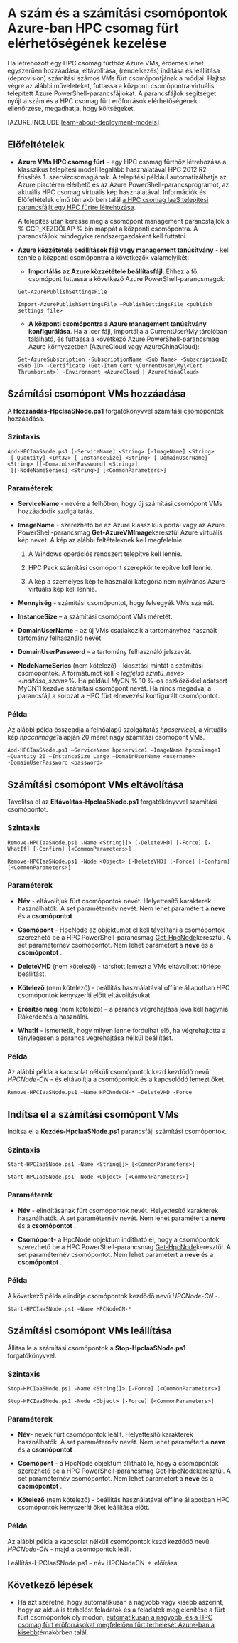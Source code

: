 <properties
 pageTitle="HPC csomag fürt számítási csomópontok kezelése |} Microsoft Azure"
 description="Tudnivalók a PowerShell parancsprogramot eszközök hozzáadása, eltávolítása, indítása és leállítása HPC Pack fürt számítási csomópontok Azure-ban"
 services="virtual-machines-windows"
 documentationCenter=""
 authors="dlepow"
 manager="timlt"
 editor=""
 tags="azure-service-management,hpc-pack"/>
<tags
ms.service="virtual-machines-windows"
 ms.devlang="na"
 ms.topic="article"
 ms.tgt_pltfrm="vm-multiple"
 ms.workload="big-compute"
 ms.date="07/22/2016"
 ms.author="danlep"/>

# <a name="manage-the-number-and-availability-of-compute-nodes-in-an-hpc-pack-cluster-in-azure"></a>A szám és a számítási csomópontok Azure-ban HPC csomag fürt elérhetőségének kezelése

Ha létrehozott egy HPC csomag fürthöz Azure VMs, érdemes lehet egyszerűen hozzáadása, eltávolítása, (rendelkezés) indítása és leállítása (deprovision) számítási számos VMs fürt csomópontjának a módjai. Hajtsa végre az alábbi műveleteket, futtassa a központi csomópontra virtuális telepített Azure PowerShell-parancsfájlokat. A parancsfájlok segítséget nyújt a szám és a HPC csomag fürt erőforrások elérhetőségének ellenőrzése, megadhatja, hogy költségeket.

[AZURE.INCLUDE [learn-about-deployment-models](../../includes/learn-about-deployment-models-classic-include.md)]


## <a name="prerequisites"></a>Előfeltételek

* **Azure VMs HPC csomag fürt** – egy HPC csomag fürthöz létrehozása a klasszikus telepítési modell legalább használatával HPC 2012 R2 frissítés 1. szervizcsomagjának. A telepítési például automatizálhatja az Azure piactéren elérhető és az Azure PowerShell-parancsprogramot, az aktuális HPC csomag virtuális kép használatával. Információk és Előfeltételek című témakörben talál [a HPC csomag IaaS telepítési parancsfájlt egy HPC fürtre létrehozása](virtual-machines-windows-classic-hpcpack-cluster-powershell-script.md).

    A telepítés után keresse meg a csomópont management parancsfájlok a % CCP\_KEZDŐLAP % bin mappát a központi csomópontra. A parancsfájlok mindegyike rendszergazdaként kell futtatni.

* **Azure közzététele beállítások fájl vagy management tanúsítvány** - kell tennie a központi csomópontra a következők valamelyikét:

    * **Importálás az Azure közzététele beállításfájl**. Ehhez a fő csomópont futtassa a következő Azure PowerShell-parancsmagok:

    ```
    Get-AzurePublishSettingsFile

    Import-AzurePublishSettingsFile –PublishSettingsFile <publish settings file>
    ```

    * **A központi csomópontra a Azure management tanúsítvány konfigurálása**. Ha a .cer fájl, importálja a CurrentUser\My tárolóban található, és futtassa a következő Azure PowerShell-parancsmag Azure környezetben (AzureCloud vagy AzureChinaCloud):

    ```
    Set-AzureSubscription -SubscriptionName <Sub Name> -SubscriptionId <Sub ID> -Certificate (Get-Item Cert:\CurrentUser\My\<Cert Thrumbprint>) -Environment <AzureCloud | AzureChinaCloud>
    ```

## <a name="add-compute-node-vms"></a>Számítási csomópont VMs hozzáadása

A **Hozzáadás-HpcIaaSNode.ps1** forgatókönyvvel számítási csomópontok hozzáadása.

### <a name="syntax"></a>Szintaxis
```
Add-HPCIaaSNode.ps1 [-ServiceName] <String> [-ImageName] <String>
 [-Quantity] <Int32> [-InstanceSize] <String> [-DomainUserName] <String> [[-DomainUserPassword] <String>]
 [[-NodeNameSeries] <String>] [<CommonParameters>]

```
### <a name="parameters"></a>Paraméterek

* **ServiceName** - nevére a felhőben, hogy új számítási csomópont VMs hozzáadódik szolgáltatás.

* **ImageName** - szerezhető be az Azure klasszikus portál vagy az Azure PowerShell-parancsmag **Get-AzureVMImage**keresztül Azure virtuális kép nevét. A kép az alábbi feltételeknek kell megfelelnie:

    1. A Windows operációs rendszert telepítve kell lennie.

    2. HPC Pack számítási csomópont szerepkör telepítve kell lennie.

    3. A kép a személyes kép felhasználói kategória nem nyilvános Azure virtuális kép kell lennie.

* **Mennyiség** - számítási csomópontot, hogy felvegyék VMs számát.

* **InstanceSize** – a számítási csomópont VMs méretét.

* **DomainUserName** – az új VMs csatlakozik a tartományhoz használt tartomány felhasználó nevét.

* **DomainUserPassword** – a tartomány felhasználó jelszavát.

* **NodeNameSeries** (nem kötelező) - kiosztási mintát a számítási csomópontok. A formátumot kell &lt; *legfelső szintű\_neve*&gt;&lt;*indítása\_szám*&gt;%. Ha például MyCN % 10 %-os eszközökkel adatsort MyCN11 kezdve számítási csomópont nevét. Ha nincs megadva, a parancsfájl a sorozat a HPC fürt elnevezési konfigurált csomópontot.

### <a name="example"></a>Példa

Az alábbi példa összeadja a felhőalapú szolgáltatás *hpcservice1*, a virtuális kép *hpccnimage1*alapján 20 méret nagy számítási csomópont VMs.

```
Add-HPCIaaSNode.ps1 –ServiceName hpcservice1 –ImageName hpccniamge1
–Quantity 20 –InstanceSize Large –DomainUserName <username>
-DomainUserPassword <password>
```


## <a name="remove-compute-node-vms"></a>Számítási csomópont VMs eltávolítása

Távolítsa el az **Eltávolítás-HpcIaaSNode.ps1** forgatókönyvvel számítási csomópontot.

### <a name="syntax"></a>Szintaxis

```
Remove-HPCIaaSNode.ps1 -Name <String[]> [-DeleteVHD] [-Force] [-WhatIf] [-Confirm] [<CommonParameters>]

Remove-HPCIaaSNode.ps1 -Node <Object> [-DeleteVHD] [-Force] [-Confirm] [<CommonParameters>]
```

### <a name="parameters"></a>Paraméterek

* **Név** - eltávolítjuk fürt csomópontok nevét. Helyettesítő karakterek használhatók. A set paraméternév nevét. Nem lehet paramétert a **neve** és a **csomópontot** .

* **Csomópont** - HpcNode az objektumot el kell távolítani a csomópontok szerezhető be a HPC PowerShell-parancsmag [Get-HpcNode](https://technet.microsoft.com/library/dn887927.aspx)keresztül. A set paraméternév csomópontot. Nem lehet paramétert a **neve** és a **csomópontot** .

* **DeleteVHD** (nem kötelező) - társított lemezt a VMs eltávolított törlése beállítást.

* **Kötelező** (nem kötelező) - beállítás használatával offline állapotban HPC csomópontok kényszeríti előtt eltávolításukat.

* **Erősítse meg** (nem kötelező) – a parancs végrehajtása jóvá kell hagynia Rákérdezés a használni.

* **WhatIf** - ismertetik, hogy milyen lenne fordulhat elő, ha végrehajtotta a ténylegesen a parancs végrehajtása nélkül beállítást.

### <a name="example"></a>Példa

Az alábbi példa a kapcsolat nélküli csomópontok kezd kezdődő nevű *HPCNode-CN -* és eltávolítja a csomópontok és a kapcsolódó lemezt őket.

```
Remove-HPCIaaSNode.ps1 –Name HPCNodeCN-* –DeleteVHD -Force
```

## <a name="start-compute-node-vms"></a>Indítsa el a számítási csomópont VMs

Indítsa el a **Kezdés-HpcIaaSNode.ps1** parancsfájl számítási csomópontok.

### <a name="syntax"></a>Szintaxis

```
Start-HPCIaaSNode.ps1 -Name <String[]> [<CommonParameters>]

Start-HPCIaaSNode.ps1 -Node <Object> [<CommonParameters>]
```
### <a name="parameters"></a>Paraméterek

* **Név** - elindításának fürt csomópontok nevét. Helyettesítő karakterek használhatók. A set paraméternév nevét. Nem lehet paramétert a **neve** és a **csomópontot** .

* **Csomópont**- a HpcNode objektum indítható el, hogy a csomópontok szerezhető be a HPC PowerShell-parancsmag [Get-HpcNode](https://technet.microsoft.com/library/dn887927.aspx)keresztül. A set paraméternév csomópontot. Nem lehet paramétert a **neve** és a **csomópontot** .

### <a name="example"></a>Példa

A következő példa elindítja csomópontok kezdődő nevű *HPCNode-CN -*.

```
Start-HPCIaaSNode.ps1 –Name HPCNodeCN-*
```

## <a name="stop-compute-node-vms"></a>Számítási csomópont VMs leállítása

Állítsa le a számítási csomópontok a **Stop-HpcIaaSNode.ps1** forgatókönyvvel.

### <a name="syntax"></a>Szintaxis

```
Stop-HPCIaaSNode.ps1 -Name <String[]> [-Force] [<CommonParameters>]

Stop-HPCIaaSNode.ps1 -Node <Object> [-Force] [<CommonParameters>]
```

### <a name="parameters"></a>Paraméterek


* **Név**- nevek fürt csomópontok leállt. Helyettesítő karakterek használhatók. A set paraméternév nevét. Nem lehet paramétert a **neve** és a **csomópontot** .

* **Csomópont** - a HpcNode objektum állítható le, hogy a csomópontok szerezhető be a HPC PowerShell-parancsmag [Get-HpcNode](https://technet.microsoft.com/library/dn887927.aspx)keresztül. A set paraméternév csomópontot. Nem lehet paramétert a **neve** és a **csomópontot** .

* **Kötelező** (nem kötelező) - beállítás használatával offline állapotban HPC csomópontok kényszeríti őket leállítása előtt.

### <a name="example"></a>Példa

Az alábbi példa a kapcsolat nélküli csomópontok kezd kezdődő nevű *HPCNode-CN -* majd a csomópontok leáll.

Leállítás-HPCIaaSNode.ps1 – név HPCNodeCN-*-előírása

## <a name="next-steps"></a>Következő lépések

* Ha azt szeretné, hogy automatikusan a nagyobb vagy kisebb aszerint, hogy az aktuális terhelést feladatok és a feladatok megjelenítése a fürt fürt csomópontok oly módon, [automatikusan a nagyobb, és a HPC csomag fürt erőforrásokat megfelelően fürt terhelését Azure-ban a kisebb](virtual-machines-windows-classic-hpcpack-cluster-node-autogrowshrink.md)témakörben talál.
